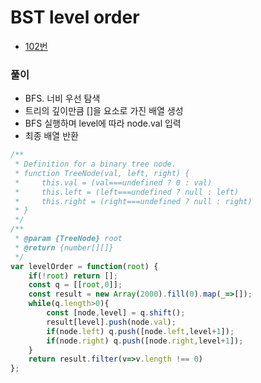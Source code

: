 # BST level order
 - [102번](https://leetcode.com/problems/binary-tree-level-order-traversal/)


### 풀이
  - BFS. 너비 우선 탐색
  - 트리의 깊이만큼 []을 요소로 가진 배열 생성
  - BFS 실행하며 level에 따라 node.val 입력
  - 최종 배열 반환

  ```javascript
  /**
   * Definition for a binary tree node.
   * function TreeNode(val, left, right) {
   *     this.val = (val===undefined ? 0 : val)
   *     this.left = (left===undefined ? null : left)
   *     this.right = (right===undefined ? null : right)
   * }
   */
  /**
   * @param {TreeNode} root
   * @return {number[][]}
   */
  var levelOrder = function(root) {
      if(!root) return [];
      const q = [[root,0]];
      const result = new Array(2000).fill(0).map(_=>[]);
      while(q.length>0){
          const [node,level] = q.shift();
          result[level].push(node.val);
          if(node.left) q.push([node.left,level+1]);
          if(node.right) q.push([node.right,level+1]);
      }
      return result.filter(v=>v.length !== 0)
  };
  ```